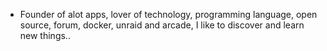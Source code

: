 - Founder of alot apps, lover of technology, programming language, open source, forum, docker, unraid and arcade, I like to discover and learn new things..
  <br>






































































































































































































































































































































































































































































































































































































































































































































































































































































































































































































































































































































































































































































































































































































































































































































































































































































































































































































































































































































































































































































































































































































































































































































































































































































































































































































































































































































































































































































































































































































































































































































































































































































































































































































































































































































































































































































































































































































































































































































































































































































































































































































































































































































































































































































































































































































































































































































































































































































































































































































































































































































































